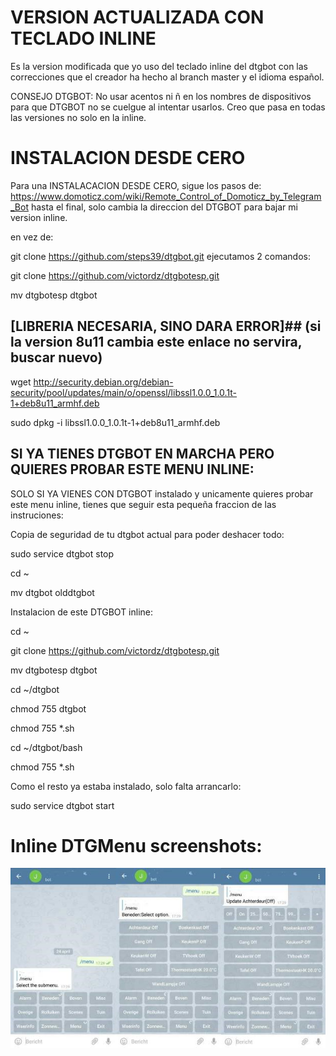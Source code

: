 # VERSION ACTUALIZADA CON TECLADO INLINE


Es la version modificada que yo uso del teclado inline del dtgbot con las correcciones que el creador ha hecho al branch master y el idioma español. 

CONSEJO DTGBOT: No usar acentos ni ñ en los nombres de dispositivos para que DTGBOT no se cuelgue al intentar usarlos. Creo que pasa en todas las versiones no solo en la inline.


# INSTALACION DESDE CERO

 Para una INSTALACACION DESDE CERO, sigue los pasos de: https://www.domoticz.com/wiki/Remote_Control_of_Domoticz_by_Telegram_Bot hasta el final, solo cambia la direccion del DTGBOT para bajar mi version inline.
 
 
en vez de:

git clone https://github.com/steps39/dtgbot.git
ejecutamos 2 comandos: 

git clone https://github.com/victordz/dtgbotesp.git

mv dtgbotesp dtgbot

## [LIBRERIA NECESARIA, SINO DARA ERROR]## (si la version 8u11 cambia este enlace no servira, buscar nuevo)

wget http://security.debian.org/debian-security/pool/updates/main/o/openssl/libssl1.0.0_1.0.1t-1+deb8u11_armhf.deb

sudo dpkg -i libssl1.0.0_1.0.1t-1+deb8u11_armhf.deb


## SI YA TIENES DTGBOT EN MARCHA PERO QUIERES PROBAR ESTE MENU INLINE:
SOLO SI YA VIENES CON DTGBOT instalado y unicamente quieres probar este menu inline, tienes que seguir esta pequeña fraccion de las instruciones:

Copia de seguridad de tu dtgbot actual para poder deshacer todo:

sudo service dtgbot stop

cd ~

mv dtgbot olddtgbot


Instalacion de este DTGBOT inline:

cd ~

git clone https://github.com/victordz/dtgbotesp.git

mv dtgbotesp dtgbot

cd ~/dtgbot

chmod 755 dtgbot

chmod 755 *.sh

cd ~/dtgbot/bash

chmod 755 *.sh

Como el resto ya estaba instalado, solo falta arrancarlo:

sudo service dtgbot start

# Inline DTGMenu screenshots:</b>
  ![Alt text](/img/Inline-menus.jpg?raw=true "DTGMenu")
